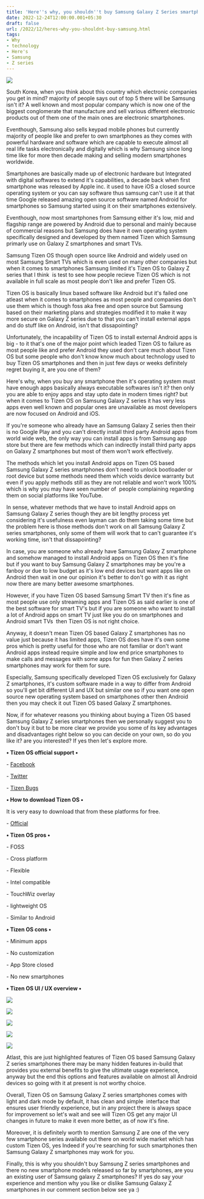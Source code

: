 ```yaml
---
title: 'Here''s why, you shouldn''t buy Samsung Galaxy Z Series smartphones. '
date: 2022-12-24T12:00:00.001+05:30
draft: false
url: /2022/12/heres-why-you-shouldnt-buy-samsung.html
tags: 
- Why
- technology
- Here's
- Samsung
- Z series
---
```


 [![](https://lh3.googleusercontent.com/-ePVjpa8F1WQ/Y6h449EcSkI/AAAAAAAAP7w/9rLIAoXwIlAnZHrGl-jqhJIo6J4B-V7_ACNcBGAsYHQ/s1600/1671985375168949-0.png)](https://lh3.googleusercontent.com/-ePVjpa8F1WQ/Y6h449EcSkI/AAAAAAAAP7w/9rLIAoXwIlAnZHrGl-jqhJIo6J4B-V7_ACNcBGAsYHQ/s1600/1671985375168949-0.png) 

  

  

South Korea, when you think about this country which electronic companies you get in mind? majority of people says out of top 5 there will be Samsung isn't it? A well known and most popular company which is now one of the biggest conglomerate that manufacture and sell various different electronic products out of them one of the main ones are electronic smartphones. 

  

Eventhough, Samsung also sells keypad mobile phones but currently majority of people like and prefer to own smartphones as they comes with powerful hardware and software which are capable to execute almost all real life tasks electronically and digitally which is why Samsung since long time like for more then decade making and selling modern smartphones worldwide.

  

Smartphones are basically made up of electronic hardware but Integrated with digital softwares to extend it's capabilities, a decade back when first smartphone was released by Apple inc. it used to have iOS a closed source operating system or you can say software thus samsung can't use it at that time Google released amazing open source software named Android for smartphones so Samsung started using it on their smartphones extensively.

  

Eventhough, now most smartphones from Samsung either it's low, mid and flagship range are powered by Android due to personal and mainly because of commercial reasons but Samsung does have it own operating system specifically designed and developed by them named Tizen which Samsung primarly use on Galaxy Z smartphones and smart TVs.

  

Samsung Tizen OS though open source like Android and widely used on most Samsung Smart TVs which is even used on many other companies but when it comes to smartphones Samsung limited it's Tizen OS to Galaxy Z series that I think  is test to see how people recieve Tizen OS which is not available in full scale as most people don't like and prefer Tizen OS.

  

Tizen OS is basically linux based software like Android but it's failed one atleast when it comes to smartphones as most people and companies don't use them which is though foss aka free and open source but Samsung based on their marketing plans and strategies modified it to make it way more secure on Galaxy Z series due to that you can't install external apps and do stuff like on Android, isn't that dissapointing?

  

Unfortunately, the incapability of Tizen OS to install external Android apps is big - to it that's one of the major point which leaded Tizen OS to failure as most people like and prefer Android they used don't care much about Tizen OS but some people who don't know know much about technology used to buy Tizen OS smartphones and then in just few days or weeks definitely regret buying it, are you one of them?

  

Here's why, when you buy any smartphone then it's operating system must have enough apps basically always executable softwares isn't it? then only you are able to enjoy apps and stay upto date in modern times right? but when it comes to Tizen OS on Samsung Galaxy Z series it has very less apps even well known and popular ones are unavailable as most developers are now focused on Android and iOS.

  

If you're someone who already have an Samsung Galaxy Z series then their is no Google Play and you can't directly install third party Android apps from world wide web, the only way you can install apps is from Samsung app store but there are few methods which can indirectly install third party apps on Galaxy Z smartphones but most of them won't work effectively.

  

The methods which let you install Android apps on Tizen OS based Samsung Galaxy Z series smartphones don't need to unlock bootloader or root device but some methods need them which voids device warranty but even if you apply methods still as they are not reliable and won't work 100% which is why you may have seen number of  people complaining regarding them on social platforms like YouTube.

  

In sense, whatever methods that we have to install Android apps on Samsung Galaxy Z series though they are bit lengthy process yet considering it's usefulness even layman can do them taking some time but the problem here is those methods don't work on all Samsung Galaxy Z series smartphones, only some of them will work that to can't guarantee it's working time, isn't that dissapointing?

  

In case, you are someone who already have Samsung Galaxy Z smartphone and somehow managed to install Android apps on Tizen OS then it's fine but if you want to buy Samsung Galaxy Z smartphones may be you're a fanboy or due to low budget as it's low end devices but want apps like on Android then wait in one our opinion it's better to don't go with it as right now there are many better awesome smartphones.

  

However, if you have Tizen OS based Samsung Smart TV then it's fine as most people use only streaming apps and Tizen OS as said earlier is one of the best software for smart TV's but if you are someone who want to install a lot of Android apps on smart TV just like you do on smartphones and Android smart TVs  then Tizen OS is not right choice.

  

Anyway, it doesn't mean Tizen OS based Galaxy Z smartphones has no value just because it has limited apps, Tizen OS does have it's own some pros which is pretty useful for those who are not familiar or don't want Android apps instead require simple and low end price smartphones to make calls and messages with some apps for fun then Galaxy Z series smartphones may work for them for sure.

  

Especially, Samsung specifically developed Tizen OS exclusively for Galaxy Z smartphones, it's custom software made in a way to differ from Android so you'll get bit different UI and UX but similar one so if you want one open source new operating system based on smartphones other then Android then you may check it out Tizen OS based Galaxy Z smartphones.

  

Now, if for whatever reasons you thinking about buying a Tizen OS based Samsung Galaxy Z series smartphones then we personally suggest you to don't buy it but to be more clear we provide you some of its key advantages and disadvantages right below so you can decide on your own, so do you like it? are you interested? If yes then let's explore more.

**• Tizen OS official support •**

\- [Facebook](http://www.facebook.com/pages/Tizen-Project/179577455452943?ref=ts)

\- [Twitter](https://twitter.com/TizenProject)

\- [Tizen Bugs](https://bugs.tizen.org/)

  

**• How to download Tizen OS •**

  

It is very easy to download that from these platforms for free.

  

\- [Official](https://developer.tizen.org/development/tizen-studio/download)

**• Tizen OS pros •**

\- FOSS

\- Cross platform

\- Flexible

\- Intel compatible 

\- TouchWiz overlay

\- lightweight OS

\- Similar to Android

  

**• Tizen OS cons •**  

\- Minimum apps

\- No customization

\- App Store closed

\- No new smartphones

  

**• Tizen OS UI / UX overview •**

 [![](https://lh3.googleusercontent.com/-lh1qrb-WL2g/Y6lasn7GnjI/AAAAAAAAP8I/z-KkYhjBwLw5HA6w1WVQjFxKeAnoBDxCACNcBGAsYHQ/s1600/1672043183589270-0.png)](https://lh3.googleusercontent.com/-lh1qrb-WL2g/Y6lasn7GnjI/AAAAAAAAP8I/z-KkYhjBwLw5HA6w1WVQjFxKeAnoBDxCACNcBGAsYHQ/s1600/1672043183589270-0.png) 

 [![](https://lh3.googleusercontent.com/-IQA52ZYOnh8/Y6lar3563pI/AAAAAAAAP8E/msQtUJkLRRg9JlaEvZHp0eBXtL4WCvN5QCNcBGAsYHQ/s1600/1672043180199478-1.png)](https://lh3.googleusercontent.com/-IQA52ZYOnh8/Y6lar3563pI/AAAAAAAAP8E/msQtUJkLRRg9JlaEvZHp0eBXtL4WCvN5QCNcBGAsYHQ/s1600/1672043180199478-1.png) 

 [![](https://lh3.googleusercontent.com/-sPa38Zg0ilw/Y6larN8rHTI/AAAAAAAAP8A/xrX2gvUbjpY_-E9tSzqQjseuHdtHj0tLACNcBGAsYHQ/s1600/1672043177196848-2.png)](https://lh3.googleusercontent.com/-sPa38Zg0ilw/Y6larN8rHTI/AAAAAAAAP8A/xrX2gvUbjpY_-E9tSzqQjseuHdtHj0tLACNcBGAsYHQ/s1600/1672043177196848-2.png) 

 [![](https://lh3.googleusercontent.com/-vaF48TOcqW4/Y6laqZ6CwCI/AAAAAAAAP78/d_NaVmUa-loIap-0hx5MJfZYg9irTkEXACNcBGAsYHQ/s1600/1672043173376105-3.png)](https://lh3.googleusercontent.com/-vaF48TOcqW4/Y6laqZ6CwCI/AAAAAAAAP78/d_NaVmUa-loIap-0hx5MJfZYg9irTkEXACNcBGAsYHQ/s1600/1672043173376105-3.png) 

 [![](https://lh3.googleusercontent.com/-wsDIC5ZHg6Q/Y6lapF74R2I/AAAAAAAAP74/bskhAMrlNtM4WojyIn2dF495njRBmbydACNcBGAsYHQ/s1600/1672043169453824-4.png)](https://lh3.googleusercontent.com/-wsDIC5ZHg6Q/Y6lapF74R2I/AAAAAAAAP74/bskhAMrlNtM4WojyIn2dF495njRBmbydACNcBGAsYHQ/s1600/1672043169453824-4.png) 

  

  

Atlast, this are just highlighted features of Tizen OS based Samsung Galaxy Z series smartphones there may be many hidden features in-build that provides you external benefits to give the ultimate usage experience, anyway but the end this options and features available on almost all Android devices so going with it at present is not worthy choice.

  

Overall, Tizen OS on Samsung Galaxy Z series smartphones comes with light and dark mode by default, it has clean and simple  interface that ensures user friendly experience, but in any project there is always space for improvement so let's wait and see will Tizen OS get any major UI changes in future to make it even more better, as of now it's fine. 

  

Moreover, it is definitely worth to mention Samsung Z are one of the very few smartphone series available out there on world wide market which has custom Tizen OS, yes Indeed if you're searching for such smartphones then Samsung Galaxy Z smartphones may work for you.

  

Finally, this is why you shouldn't buy Samsung Z series smartphones and there no new smartphone models released so far by smartphones, are you an existing user of Samsung galaxy Z smartphones? If yes do say your experience and mention why you like or dislike Samsung Galaxy Z smartphones in our comment section below see ya :)
